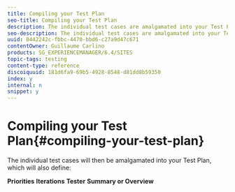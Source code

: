 ```yaml
---
title: Compiling your Test Plan
seo-title: Compiling your Test Plan
description: The individual test cases are amalgamated into your Test Plan
seo-description: The individual test cases are amalgamated into your Test Plan
uuid: 0442242c-fbbc-4470-bbd6-c27a9d47c671
contentOwner: Guillaume Carlino
products: SG_EXPERIENCEMANAGER/6.4/SITES
topic-tags: testing
content-type: reference
discoiquuid: 181d6fa9-69b5-4928-8548-d81dd8b59350
index: y
internal: n
snippet: y
---
```


# Compiling your Test Plan{#compiling-your-test-plan}

The individual test cases will then be amalgamated into your Test Plan, which will also define:

**Priorities**
**Iterations** **Tester** **Summary or Overview** 
